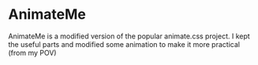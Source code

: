 # AnimateMe
AnimateMe is a modified version of the popular animate.css project. I kept the useful parts and modified some animation to make it more practical (from my POV)
